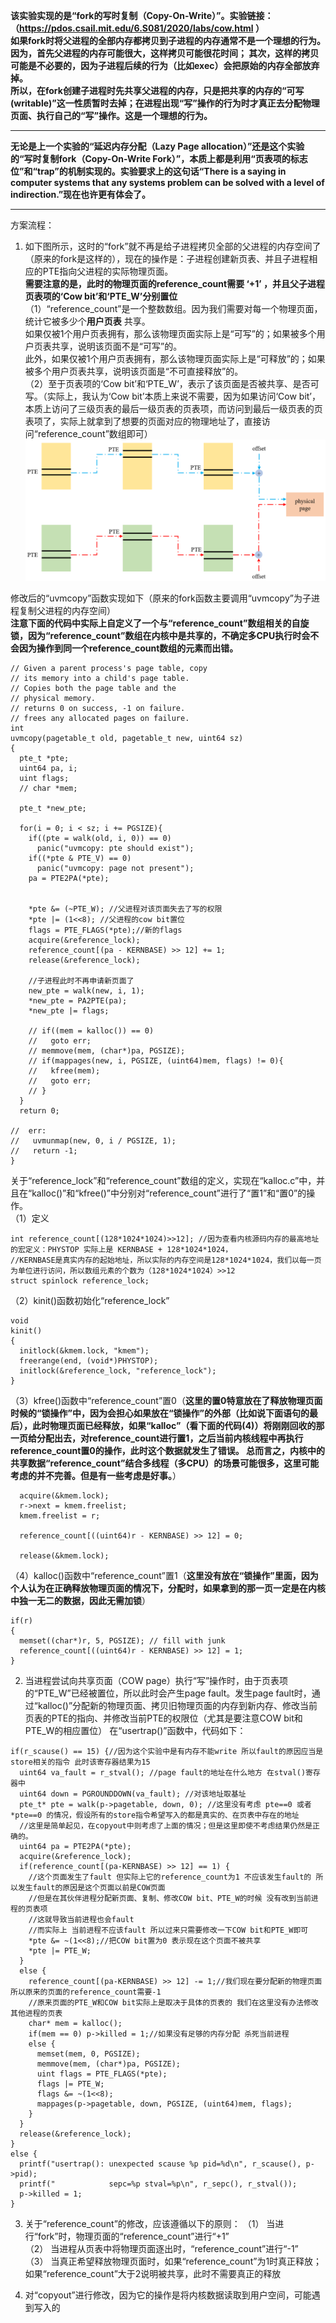 **该实验实现的是“fork的写时复制（Copy-On-Write）”。实验链接：（https://pdos.csail.mit.edu/6.S081/2020/labs/cow.html ）**  
**如果fork时将父进程的全部内存都拷贝到子进程的内存通常不是一个理想的行为。因为，首先父进程的内存可能很大，这样拷贝可能很花时间；
其次，这样的拷贝可能是不必要的，因为子进程后续的行为（比如exec）会把原始的内存全部放弃掉。  
所以，在fork创建子进程时先共享父进程的内存，只是把共享的内存的“可写(writable)”这一性质暂时去掉；在进程出现“写”操作的行为时才真正去分配物理页面、执行自己的“写”操作。这是一个理想的行为。**  

******  
**无论是上一个实验的“延迟内存分配（Lazy Page allocation）”还是这个实验的“写时复制fork（Copy-On-Write Fork）”，本质上都是利用“页表项的标志位”和“trap”的机制实现的。实验要求上的这句话“There is a saying in computer systems that any systems problem can be solved with a level of indirection.”现在也许更有体会了。**
******  

方案流程：  
1. 如下图所示，这时的“fork”就不再是给子进程拷贝全部的父进程的内存空间了（原来的fork是这样的），现在的操作是：子进程创建新页表、并且子进程相应的PTE指向父进程的实际物理页面。  
**需要注意的是，此时的物理页面的reference_count需要 ‘+1’ ，并且父子进程页表项的‘Cow bit’和‘PTE_W’分别置位**  
（1）“reference_count”是一个整数数组。因为我们需要对每一个物理页面，统计它被多少个**用户页表** 共享。  
如果仅被1个用户页表拥有，那么该物理页面实际上是“可写”的；如果被多个用户页表共享，说明该页面不是“可写”的。  
此外，如果仅被1个用户页表拥有，那么该物理页面实际上是“可释放”的；如果被多个用户页表共享，说明该页面是“不可直接释放”的。  
（2）至于页表项的‘Cow bit’和‘PTE_W’，表示了该页面是否被共享、是否可写。（实际上，我认为‘Cow bit’本质上来说不需要，因为如果访问‘Cow bit’，本质上访问了三级页表的最后一级页表的页表项，而访问到最后一级页表的页表项了，实际上就拿到了想要的页面对应的物理地址了，直接访问“reference_count”数组即可）  
![](https://github.com/2351889401/Copy-On-Write-Fork/blob/main/images/copy.png)  

修改后的“uvmcopy”函数实现如下（原来的fork函数主要调用“uvmcopy”为子进程复制父进程的内存空间）  
**注意下面的代码中实际上自定义了一个与“reference_count”数组相关的自旋锁，因为“reference_count”数组在内核中是共享的，不确定多CPU执行时会不会因为操作到同一个reference_count数组的元素而出错。**
```
// Given a parent process's page table, copy
// its memory into a child's page table.
// Copies both the page table and the
// physical memory.
// returns 0 on success, -1 on failure.
// frees any allocated pages on failure.
int
uvmcopy(pagetable_t old, pagetable_t new, uint64 sz)
{
  pte_t *pte;
  uint64 pa, i;
  uint flags;
  // char *mem;

  pte_t *new_pte;

  for(i = 0; i < sz; i += PGSIZE){
    if((pte = walk(old, i, 0)) == 0)
      panic("uvmcopy: pte should exist");
    if((*pte & PTE_V) == 0)
      panic("uvmcopy: page not present");
    pa = PTE2PA(*pte);
    

    *pte &= (~PTE_W); //父进程对该页面失去了写的权限
    *pte |= (1<<8); //父进程的cow bit置位
    flags = PTE_FLAGS(*pte);//新的flags
    acquire(&reference_lock);
    reference_count[(pa - KERNBASE) >> 12] += 1;
    release(&reference_lock);

    //子进程此时不再申请新页面了
    new_pte = walk(new, i, 1);
    *new_pte = PA2PTE(pa);
    *new_pte |= flags;

    // if((mem = kalloc()) == 0)
    //   goto err;
    // memmove(mem, (char*)pa, PGSIZE);
    // if(mappages(new, i, PGSIZE, (uint64)mem, flags) != 0){
    //   kfree(mem);
    //   goto err;
    // }
  }
  return 0;

//  err:
//   uvmunmap(new, 0, i / PGSIZE, 1);
//   return -1;
}
```

关于“reference_lock”和“reference_count”数组的定义，实现在“kalloc.c”中，并且在“kalloc()”和“kfree()”中分别对“reference_count”进行了“置1”和“置0”的操作。  
（1）定义  
```
int reference_count[(128*1024*1024)>>12]; //因为查看内核源码内存的最高地址的宏定义：PHYSTOP 实际上是 KERNBASE + 128*1024*1024，
//KERNBASE是真实内存的起始地址，所以实际的内存空间是128*1024*1024，我们以每一页为单位进行访问，所以数组元素的个数为（128*1024*1024）>>12
struct spinlock reference_lock;
```  
（2）kinit()函数初始化“reference_lock”  
```
void
kinit()
{
  initlock(&kmem.lock, "kmem");
  freerange(end, (void*)PHYSTOP);
  initlock(&reference_lock, "reference_lock");
}
```
（3）kfree()函数中“reference_count”置0（**这里的置0特意放在了释放物理页面时候的“锁操作”中，因为会担心如果放在“锁操作”的外部（比如说下面语句的最后），此时物理页面已经释放，如果“kalloc”（看下面的代码(4)）将刚刚回收的那一页给分配出去，对reference_count进行置1，之后当前内核线程中再执行reference_count置0的操作，此时这个数据就发生了错误。  总而言之，内核中的共享数据“reference_count”结合多线程（多CPU）的场景可能很多，这里可能考虑的并不完善。但是有一些考虑是好事。**）
```
  acquire(&kmem.lock);
  r->next = kmem.freelist;
  kmem.freelist = r;

  reference_count[((uint64)r - KERNBASE) >> 12] = 0;

  release(&kmem.lock);
```
（4）kalloc()函数中“reference_count”置1（**这里没有放在“锁操作”里面，因为个人认为在正确释放物理页面的情况下，分配时，如果拿到的那一页一定是在内核中独一无二的数据，因此无需加锁**）
```
if(r)
{
  memset((char*)r, 5, PGSIZE); // fill with junk
  reference_count[((uint64)r - KERNBASE) >> 12] = 1;
}
```

2. 当进程尝试向共享页面（COW page）执行“写”操作时，由于页表项的“PTE_W”已经被置位，所以此时会产生page fault。发生page fault时，通过“kalloc()”分配新的物理页面、拷贝旧物理页面的内存到新内存、修改当前页表的PTE的指向、并修改当前PTE的权限位（尤其是要注意COW bit和PTE_W的相应置位）
在“usertrap()”函数中，代码如下：
```
if(r_scause() == 15) {//因为这个实验中是有内存不能write 所以fault的原因应当是store相关的指令 此时该寄存器结果为15
  uint64 va_fault = r_stval(); //page fault的地址在什么地方 在stval()寄存器中
  uint64 down = PGROUNDDOWN(va_fault); //对该地址取基址
  pte_t* pte = walk(p->pagetable, down, 0); //这里没有考虑 pte==0 或者 *pte==0 的情况，假设所有的store指令希望写入的都是真实的、在页表中存在的地址
  //这里是简单起见，在copyout中则考虑了上面的情况；但是这里即使不考虑结果仍然是正确的。
  uint64 pa = PTE2PA(*pte);
  acquire(&reference_lock);
  if(reference_count[(pa-KERNBASE) >> 12] == 1) {
    //这个页面发生了fault 但实际上它的reference_count为1 不应该发生fault的 所以发生fault的原因是这个页面以前是COW页面 
    //但是在其伙伴进程分配新页面、复制、修改COW bit、PTE_W的时候 没有改到当前进程的页表项
    //这就导致当前进程也会fault 
    //而实际上 当前进程不应该fault 所以过来只需要修改一下COW bit和PTE_W即可
    *pte &= ~(1<<8);//把COW bit置为0 表示现在这个页面不被共享
    *pte |= PTE_W;
  }
  else {
    reference_count[(pa-KERNBASE) >> 12] -= 1;//我们现在要分配新的物理页面 所以原来的页面的reference_count需要-1
    //原来页面的PTE_W和COW bit实际上是取决于具体的页表的 我们在这里没有办法修改其他进程的页表
    char* mem = kalloc();
    if(mem == 0) p->killed = 1;//如果没有足够的内存分配 杀死当前进程
    else {
      memset(mem, 0, PGSIZE);
      memmove(mem, (char*)pa, PGSIZE);
      uint flags = PTE_FLAGS(*pte);
      flags |= PTE_W;
      flags &= ~(1<<8);
      mappages(p->pagetable, down, PGSIZE, (uint64)mem, flags);
    }
  }
  release(&reference_lock);
}
else {
  printf("usertrap(): unexpected scause %p pid=%d\n", r_scause(), p->pid);
  printf("            sepc=%p stval=%p\n", r_sepc(), r_stval());
  p->killed = 1;
}
```

3. 关于“reference_count”的修改，应该遵循以下的原则：
（1） 当进行“fork”时，物理页面的“reference_count”进行“+1”  
（2） 当进程从页表中将物理页面逐出时，“reference_count”进行“-1”  
（3） 当真正希望释放物理页面时，如果“reference_count”为1时真正释放；如果“reference_count”大于2说明被共享，此时不需要真正的释放

5. 对“copyout”进行修改，因为它的操作是将内核数据读取到用户空间，可能遇到写入的

